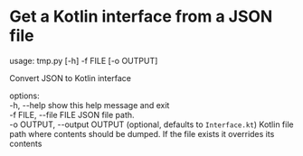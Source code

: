 # Get a Kotlin interface from a JSON file

usage: tmp.py [-h] -f FILE [-o OUTPUT]

Convert JSON to Kotlin interface

options:<br>
  -h, --help            show this help message and exit<br>
  -f FILE, --file FILE  JSON file path.<br>
  -o OUTPUT, --output OUTPUT (optional, defaults to `Interface.kt`)
                        Kotlin file path where contents should be dumped. If the file exists it overrides its contents
